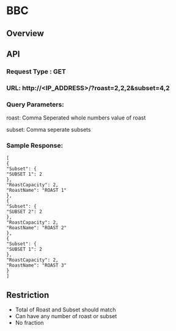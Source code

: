 # BBC

## Overview

## API

### Request Type : GET
### URL: http://<IP_ADDRESS>/?roast=2,2,2&subset=4,2

### Query Parameters:

roast: Comma Seperated whole numbers value of roast

subset: Comma seperate subsets


### Sample Response:
	[
	{
	"Subset": {
	"SUBSET 1": 2
	},
	"RoastCapacity": 2,
	"RoastName": "ROAST 1"
	},
	{
	"Subset": {
	"SUBSET 2": 2
	},
	"RoastCapacity": 2,
	"RoastName": "ROAST 2"
	},
	{
	"Subset": {
	"SUBSET 1": 2
	},
	"RoastCapacity": 2,
	"RoastName": "ROAST 3"
	}
	]


## Restriction
* Total of Roast and Subset should match
* Can have any number of roast or subset
* No fraction

